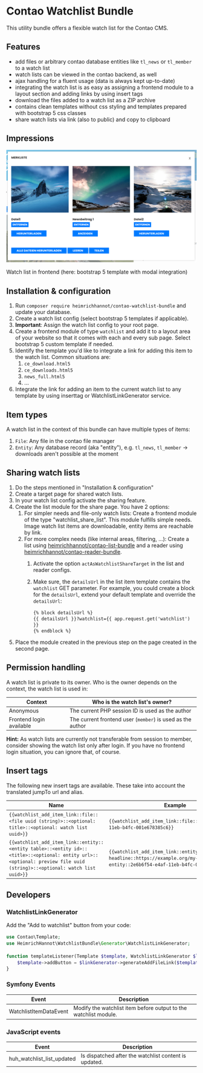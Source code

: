 # Contao Watchlist Bundle

This utility bundle offers a flexible watch list for the Contao CMS.

## Features

- add files or arbitrary contao database entities like `tl_news` or `tl_member` to a watch list
- watch lists can be viewed in the contao backend, as well
- ajax handling for a fluent usage (data is always kept up-to-date)
- integrating the watch list is as easy as assigning a frontend module to a layout section and adding links by using
  insert tags
- download the files added to a watch list as a ZIP archive
- contains clean templates without css styling and templates prepared with bootstrap 5 css classes
- share watch lists via link (also to public) and copy to clipboard

## Impressions

![Watch list in frontend](docs/img/watchlist.png)

Watch list in frontend (here: bootstrap 5 template with modal integration)

## Installation & configuration

1. Run `composer require heimrichhannot/contao-watchlist-bundle` and update your database.
1. Create a watch list config (select bootstrap 5 templates if applicable).
1. **Important**: Assign the watch list config to your root page.
1. Create a frontend module of type `watchlist` and add it to a layout area of your website so that it comes with each
   and every sub page. Select bootstrap 5 custom template if needed.
1. Identify the template you'd like to integrate a link for adding this item to the watch list. Common situations are:
    1. `ce_download.html5`
    1. `ce_downloads.html5`
    1. `news_full.html5`
    1. ...
1. Integrate the link for adding an item to the current watch list to any template by using inserttag or WatchlistLinkGenerator service.

## Item types

A watch list in the context of this bundle can have multiple types of items:

1. `File`: Any file in the contao file manager
1. `Entity`: Any database record (aka "entity"), e.g. `tl_news`, `tl_member` -> downloads aren't possible at the moment

## Sharing watch lists

1. Do the steps mentioned in "Installation & configuration"
1. Create a target page for shared watch lists.
1. In your watch list config activate the sharing feature.
1. Create the list module for the share page. You have 2 options:
    1. For simpler needs and file-only watch lists: Create a frontend module of the type "watchlist_share_list". This
       module fulfills simple needs. Image watch list items are downloadable, entity items are reachable by link.
    1. For more complex needs (like internal areas, filtering, ...): Create a list
       using [heimrichhannot/contao-list-bundle](https://github.com/heimrichhannot/contao-list-bundle) and a reader
       using [heimrichhannot/contao-reader-bundle](https://github.com/heimrichhannot/contao-reader-bundle).
        1. Activate the option `actAsWatchlistShareTarget` in the list and reader configs.
        1. Make sure, the `detailsUrl` in the list item template contains the `watchlist` GET parameter. For example,
           you could create a block for the `detailsUrl`, extend your default template and override the `detailsUrl`:
           
           ```twig
           {% block detailsUrl %}
           {{ detailsUrl }}?watchlist={{ app.request.get('watchlist') }}
           {% endblock %}
           ```
1. Place the module created in the previous step on the page created in the second page.

## Permission handling

A watch list is private to its owner. Who is the owner depends on the context, the watch list is used in:

Context | Who is the watch list's owner?
--------|------------------------------
Anonymous | The current PHP session ID is used as the author
Frontend login available | The current frontend user (`member`) is used as the author

**Hint:** As watch lists are currently not transferable from session to member, consider showing the watch list only
after login. If you have no frontend login situation, you can ignore that, of course.

## Insert tags

The following new insert tags are available. These take into account the translated jumpTo url and alias.

Name | Example
-----|--------
`{{watchlist_add_item_link::file::<file uuid (string)>::<optional: title>::<optional: watch list uuid>}}` | `{{watchlist_add_item_link::file::2e6b6f54-e4af-11eb-b4fc-001e678385c6}}`
`{{watchlist_add_item_link::entity::<entity table>::<entity id>::<title>::<optional: entity url>::<optional: preview file uuid (string)>::<optional: watch list uuid>}}` | `{{watchlist_add_item_link::entity::tl_news::1::My headline::https://example.org/my-entity::2e6b6f54-e4af-11eb-b4fc-001e678385c6}}`

## Developers

### WatchlistLinkGenerator

Add the "Add to watchlist" button from your code:

```php
use Contao\Template;
use HeimrichHannot\WatchlistBundle\Generator\WatchlistLinkGenerator;

function templateListener(Template $template, WatchlistLinkGenerator $linkGenerator) {
    $template->addButton = $linkGenerator->generateAddFileLink($template->singleSrc, $template->fileTitle);
}
```

### Symfony Events

| Event                   | Description                                                      |
|-------------------------|------------------------------------------------------------------|
| WatchlistItemDataEvent | Modify the watchlist item before output to the watchlist module. |

### JavaScript events

| Event                      | Description                                           |
|----------------------------|-------------------------------------------------------|
| huh_watchlist_list_updated | Is dispatched after the watchlist content is updated. |
